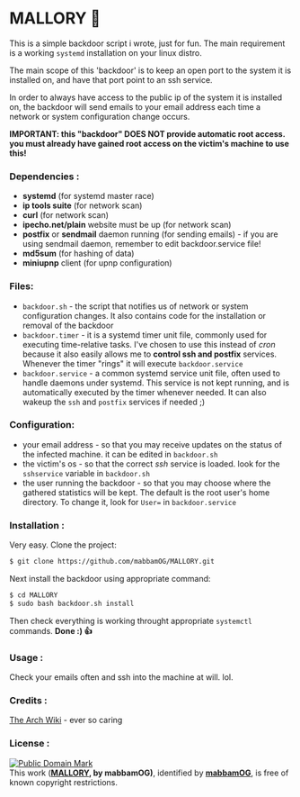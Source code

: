# MALLORY :door:
This is a simple backdoor script i wrote, just for fun.
The main requirement is a working `systemd` installation on your linux distro.

The main scope of this 'backdoor' is to keep an open port to the system it is installed on,
and have that port point to an ssh service.

In order to always have access to the public ip of the system it is installed on,
the backdoor will send emails to your email address each time a network or system configuration
change occurs.

**IMPORTANT: this "backdoor" DOES NOT provide automatic root access. you must already have gained root access on the victim's machine to use this!**

### Dependencies :
- **systemd** (for systemd master race)
- **ip tools suite** (for network scan)
- **curl** (for network scan)
- **ipecho.net/plain** website must be up (for network scan)
- **postfix** or **sendmail** daemon running (for sending emails) - if you are using sendmail daemon, remember to edit backdoor.service file!
- **md5sum** (for hashing of data)
- **miniupnp** client (for upnp configuration)

### Files:
- `backdoor.sh` - the script that notifies us of network or system configuration changes. It also contains code for the installation or removal of the backdoor
- `backdoor.timer` - it is a systemd timer unit file, commonly used for executing time-relative tasks. I've chosen to
use this instead of _cron_ because it also easily allows me to **control ssh and postfix** services. Whenever the timer
"rings" it will execute `backdoor.service`
- `backdoor.service` - a common systemd service unit file, often used to handle daemons under systemd. This service is not kept running, and is automatically executed by the timer whenever needed. It can also wakeup the `ssh` and `postfix` services if needed ;)

### Configuration:
- your email address - so that you may receive updates on the status of the infected machine. it can be
edited in `backdoor.sh`
- the victim's os - so that the correct _ssh_ service is loaded. look for the `sshservice` variable in `backdoor.sh`
- the user running the backdoor - so that you may choose where the gathered statistics will be kept. The default is the root user's home directory. To change it, look for `User=` in `backdoor.service`

### Installation :
Very easy.
Clone the project:
``` sh
$ git clone https://github.com/mabbamOG/MALLORY.git
```
Next install the backdoor using appropriate command:
 ```sh
$ cd MALLORY
$ sudo bash backdoor.sh install
```
Then check everything is working throught appropriate `systemctl` commands.
**Done :) :thumbsup:**

### Usage :
Check your emails often and ssh into the machine at will. lol.

### Credits :
[The Arch Wiki](https://wiki.archlinux.org) - ever so caring

### License :
[![Public Domain Mark](http://i.creativecommons.org/p/mark/1.0/88x31.png)](http://creativecommons.org/publicdomain/mark/1.0/)  
This work (**[MALLORY](https://github.com/mabbamOG/MALLORY.git), by mabbamOG)**, identified by **[mabbamOG](https://github.com/mabbamOG)**, is free of known copyright restrictions.
